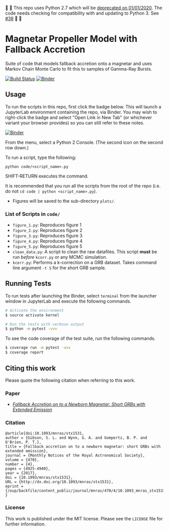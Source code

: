 :construction: :construction: This repo uses Python 2.7 which will be [deprecated on 01/01/2020](https://legacy.python.org/dev/peps/pep-0373/#id4). The code needs checking for compatibility with and updating to Python 3. See [#38](https://github.com/sgibson91/magprop/issues/38) :construction: :construction:

# Magnetar Propeller Model with Fallback Accretion

Suite of code that models fallback accretion onto a magnetar and uses Markov Chain Monte Carlo to fit this to samples of Gamma-Ray Bursts.

[![Build Status](https://travis-ci.org/sgibson91/magprop.svg?branch=master)](https://travis-ci.org/sgibson91/magprop) [![Binder](https://mybinder.org/badge_logo.svg)](https://mybinder.org/v2/gh/sgibson91/magprop/master?urlpath=lab)

## Usage

To run the scripts in this repo, first click the badge below.
This will launch a JupyterLab environment containing the repo, via Binder.
You may wish to right-click the badge and select "Open Link in New Tab" (or whichever variant your browser provides) so you can still refer to these notes.

[![Binder](https://mybinder.org/badge_logo.svg)](https://mybinder.org/v2/gh/sgibson91/magprop/master/?urlpath=lab)

From the menu, select a Python 2 Console.
(The second icon on the second row down.)

To run a script, type the following:
```
python code/<script_name>.py
```
SHIFT-RETURN executes the command.

It is recommended that you run all the scripts from the root of the repo (i.e. do not `cd code | python <script_name>.py`).

* Figures will be saved to the sub-directory `plots/`.

### List of Scripts in `code/`

* `figure_1.py`: Reproduces figure 1
* `figure_2.py`: Reproduces figure 2
* `figure_3.py`: Reproduces figure 3
* `figure_4.py`: Reproduces figure 4
* `figure_5.py`: Reproduces figure 5
* `clean_data.py`: A script to clean the raw datafiles.
  This script **must** be run _before_ `kcorr.py` or any MCMC simulation.
* `kcorr.py`: Performs a k-correction on a GRB dataset.
  Takes command line argument `-t S` for the short GRB sample.

## Running Tests

To run tests after launching the Binder, select `terminal` from the launcher window in JupyterLab and execute the following commands.
```bash
# Activate the environment
$ source activate kernel

# Run the tests with verbose output
$ python -m pytest -vvv
```

To see the code coverage of the test suite, run the following commands.
```bash
$ coverage run -m pytest -vvv
$ coverage report
```

## Citing this work

Please quote the following citation when referring to this work.

### Paper

* [*Fallback Accretion on to a Newborn Magnetar: Short GRBs with Extended Emission*](https://arxiv.org/abs/1706.04802)

### Citation

```
@article{doi:10.1093/mnras/stx1531,
author = {Gibson, S. L. and Wynn, G. A. and Gompertz, B. P. and O'Brien, P. T.},
title = {Fallback accretion on to a newborn magnetar: short GRBs with extended emission},
journal = {Monthly Notices of the Royal Astronomical Society},
volume = {470},
number = {4},
pages = {4925-4940},
year = {2017},
doi = {10.1093/mnras/stx1531},
URL = {http://dx.doi.org/10.1093/mnras/stx1531},
eprint = {/oup/backfile/content_public/journal/mnras/470/4/10.1093_mnras_stx1531/1/stx1531.pdf}
}
```

### License

This work is published under the MIT license.
Please see the `LICENSE` file for further information.
